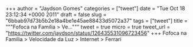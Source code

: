 
+++
author = "Jaydson Gomes"
categories = ["tweet"]
date = "Tue Oct 18 23:12:34 +0000 2011"
draft = false
slug = "6bbab97d73b5b2e18a4be1e45ae88433d5072a37"
tags = ["tweet"]
title = """Fofoca na Familia &gt; Ve..."""
tweet = true
micro = true
tweet_url = "https://twitter.com/jaydson/status/126435531096723456"
+++
Fofoca na Familia &gt; Velocidade da Luz &gt; Internet &gt; Ferrari
